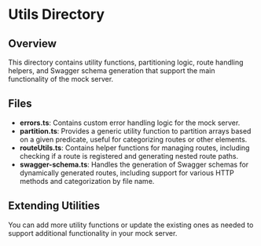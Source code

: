 # Utils Directory

## Overview
This directory contains utility functions, partitioning logic, route handling helpers, and Swagger schema generation that support the main functionality of the mock server.

## Files
- **errors.ts**: Contains custom error handling logic for the mock server.
- **partition.ts**: Provides a generic utility function to partition arrays based on a given predicate, useful for categorizing routes or other elements.
- **routeUtils.ts**: Contains helper functions for managing routes, including checking if a route is registered and generating nested route paths.
- **swagger-schema.ts**: Handles the generation of Swagger schemas for dynamically generated routes, including support for various HTTP methods and categorization by file name.

## Extending Utilities
You can add more utility functions or update the existing ones as needed to support additional functionality in your mock server.
